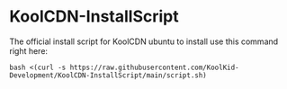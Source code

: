 # KoolCDN-InstallScript
The official install script for KoolCDN ubuntu to install use this command right here:


``bash <(curl -s https://raw.githubusercontent.com/KoolKid-Development/KoolCDN-InstallScript/main/script.sh)``
